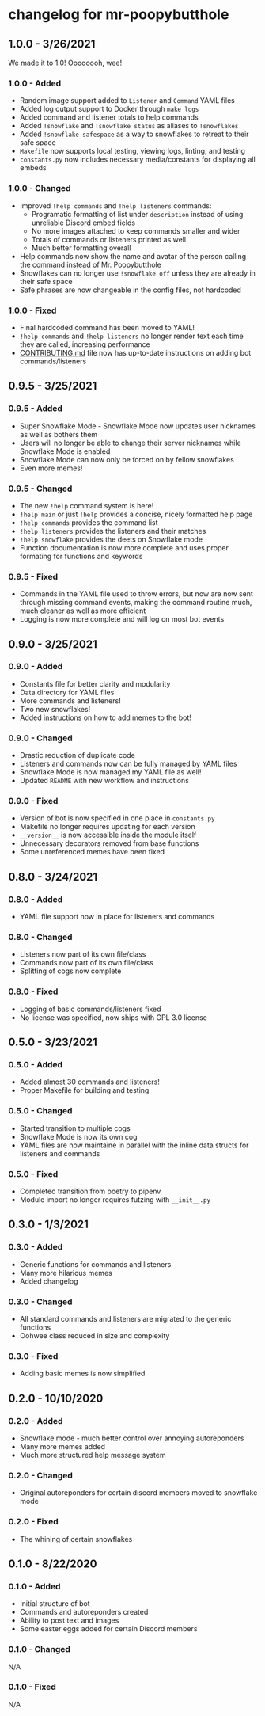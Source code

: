 # changelog for mr-poopybutthole

## 1.0.0 - 3/26/2021

We made it to 1.0! Oooooooh, wee!

### 1.0.0 - Added

- Random image support added to `Listener` and `Command` YAML files
- Added log output support to Docker through `make logs`
- Added command and listener totals to help commands
- Added `!snowflake` and `!snowflake status` as aliases to `!snowflakes`
- Added `!snowflake safespace` as a way to snowflakes to retreat to their safe space
- `Makefile` now supports local testing, viewing logs, linting, and testing
- `constants.py` now includes necessary media/constants for displaying all embeds

### 1.0.0 - Changed

- Improved `!help commands` and `!help listeners` commands:
  - Programatic formatting of list under `description` instead of using unreliable Discord embed fields
  - No more images attached to keep commands smaller and wider
  - Totals of commands or listeners printed as well
  - Much better formatting overall
- Help commands now show the name and avatar of the person calling the command instead of Mr. Poopybutthole
- Snowflakes can no longer use `!snowflake off` unless they are already in their safe space
- Safe phrases are now changeable in the config files, not hardcoded

### 1.0.0 - Fixed

- Final hardcoded command has been moved to YAML!
- `!help commands` and `!help listeners` no longer render text each time they are called, increasing performance
- [CONTRIBUTING.md](CONTRIBUTING.md) file now has up-to-date instructions on adding bot commands/listeners

## 0.9.5 - 3/25/2021

### 0.9.5 - Added

- Super Snowflake Mode - Snowflake Mode now updates user nicknames as well as bothers them
- Users will no longer be able to change their server nicknames while Snowflake Mode is enabled
- Snowflake Mode can now only be forced on by fellow snowflakes
- Even more memes!

### 0.9.5 - Changed

- The new `!help` command system is here!
- `!help main` or just `!help` provides a concise, nicely formatted help page
- `!help commands` provides the command list
- `!help listeners` provides the listeners and their matches
- `!help snowflake` provides the deets on Snowflake mode
- Function documentation is now more complete and uses proper formating for functions and keywords

### 0.9.5 - Fixed

- Commands in the YAML file used to throw errors, but now are now sent through missing command events, making the command routine much, much cleaner as well as more efficient
- Logging is now more complete and will log on most bot events

## 0.9.0 - 3/25/2021

### 0.9.0 - Added

- Constants file for better clarity and modularity
- Data directory for YAML files
- More commands and listeners!
- Two new snowflakes!
- Added [instructions](CONTRIBUTING.md) on how to add memes to the bot!

### 0.9.0 - Changed

- Drastic reduction of duplicate code
- Listeners and commands now can be fully managed by YAML files
- Snowflake Mode is now managed my YAML file as well!
- Updated `README` with new workflow and instructions

### 0.9.0 - Fixed

- Version of bot is now specified in one place in `constants.py`
- Makefile no longer requires updating for each version
- `__version__` is now accessible inside the module itself
- Unnecessary decorators removed from base functions
- Some unreferenced memes have been fixed

## 0.8.0 - 3/24/2021

### 0.8.0 - Added

- YAML file support now in place for listeners and commands

### 0.8.0 - Changed

- Listeners now part of its own file/class
- Commands now part of its own file/class
- Splitting of cogs now complete

### 0.8.0 - Fixed

- Logging of basic commands/listeners fixed
- No license was specified, now ships with GPL 3.0 license

## 0.5.0 - 3/23/2021

### 0.5.0 - Added

- Added almost 30 commands and listeners!
- Proper Makefile for building and testing

### 0.5.0 - Changed

- Started transition to multiple cogs
- Snowflake Mode is now its own cog
- YAML files are now maintaine in parallel with the inline data structs for listeners and commands

### 0.5.0 - Fixed

- Completed transition from poetry to pipenv
- Module import no longer requires futzing with `__init__.py`

## 0.3.0 - 1/3/2021

### 0.3.0 - Added

- Generic functions for commands and listeners
- Many more hilarious memes
- Added changelog

### 0.3.0 - Changed

- All standard commands and listeners are migrated to the generic functions
- Oohwee class reduced in size and complexity

### 0.3.0 - Fixed

- Adding basic memes is now simplified

## 0.2.0 - 10/10/2020

### 0.2.0 - Added

- Snowflake mode - much better control over annoying autoreponders
- Many more memes added
- Much more structured help message system

### 0.2.0 - Changed

- Original autoreponders for certain discord members moved to snowflake mode

### 0.2.0 - Fixed

- The whining of certain snowflakes

## 0.1.0 - 8/22/2020

### 0.1.0 - Added

- Initial structure of bot
- Commands and autoreponders created
- Ability to post text and images
- Some easter eggs added for certain Discord members

### 0.1.0 - Changed

N/A

### 0.1.0 - Fixed

N/A
